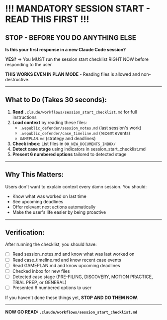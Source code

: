# !!! MANDATORY SESSION START - READ THIS FIRST !!!

## STOP - BEFORE YOU DO ANYTHING ELSE

**Is this your first response in a new Claude Code session?**

**YES?** → You MUST run the session start checklist RIGHT NOW before responding to the user.

**THIS WORKS EVEN IN PLAN MODE** - Reading files is allowed and non-destructive.

---

## What to Do (Takes 30 seconds):

1. **Read** `.claude/workflows/session_start_checklist.md` for full instructions
2. **Load context** by reading these files:
   - `.wepublic_defender/session_notes.md` (last session's work)
   - `.wepublic_defender/case_timeline.md` (recent events)
   - `GAMEPLAN.md` (strategy and deadlines)
3. **Check inbox**: List files in `00_NEW_DOCUMENTS_INBOX/`
4. **Detect case stage** using indicators in session_start_checklist.md
5. **Present 6 numbered options** tailored to detected stage

---

## Why This Matters:

Users don't want to explain context every damn session. You should:
- Know what was worked on last time
- See upcoming deadlines
- Offer relevant next actions automatically
- Make the user's life easier by being proactive

---

## Verification:

After running the checklist, you should have:
- [ ] Read session_notes.md and know what was last worked on
- [ ] Read case_timeline.md and know recent case events
- [ ] Read GAMEPLAN.md and know upcoming deadlines
- [ ] Checked inbox for new files
- [ ] Detected case stage (PRE-FILING, DISCOVERY, MOTION PRACTICE, TRIAL PREP, or GENERAL)
- [ ] Presented 6 numbered options to user

If you haven't done these things yet, **STOP AND DO THEM NOW**.

---

**NOW GO READ: `.claude/workflows/session_start_checklist.md`**
